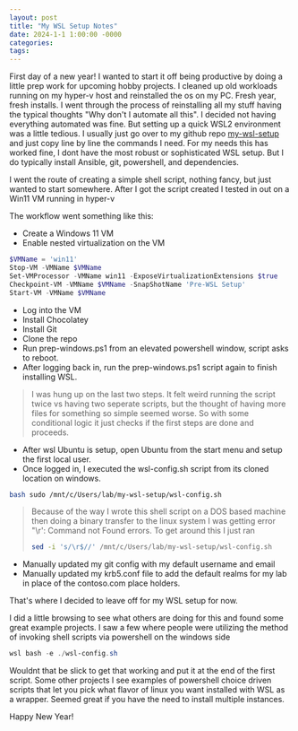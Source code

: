 ```yaml
---
layout: post
title: "My WSL Setup Notes"
date: 2024-1-1 1:00:00 -0000
categories:
tags:
---
```


First day of a new year! I wanted to start it off being productive by doing a little prep work for upcoming hobby projects. I cleaned up old workloads running on my hyper-v host and reinstalled the os on my PC. Fresh year, fresh installs. I went through the process of reinstalling all my stuff having the typical thoughts "Why don't I automate all this". I decided not having everything automated was fine. But setting up a quick WSL2 environment was a little tedious. I usually just go over to my github repo  [my-wsl-setup](https://github.com/jacobbweber/my-wsl-setup) and just copy line by line the commands I need. For my needs this has worked fine, I dont have the most robust or sophisticated WSL setup. But I do typically install Ansible, git, powershell, and dependencies.

I went the route of creating a simple shell script, nothing fancy, but just wanted to start somewhere. After I got the script created I tested in out on a Win11 VM running in hyper-v

The workflow went something like this:

- Create a Windows 11 VM
- Enable nested virtualization on the VM

```powershell
$VMName = 'win11'
Stop-VM -VMName $VMName
Set-VMProcessor -VMName win11 -ExposeVirtualizationExtensions $true
Checkpoint-VM -VMName $VMName -SnapShotName 'Pre-WSL Setup'
Start-VM -VMName $VMName
```

- Log into the VM
- Install Chocolatey
- Install Git
- Clone the repo
- Run prep-windows.ps1 from an elevated powershell window, script asks to reboot.
- After logging back in, run the prep-windows.ps1 script again to finish installing WSL.

> I was hung up on the last two steps. It felt weird running the script twice vs having two seperate scripts, but the thought of having more files for something so simple seemed worse. So with some conditional logic it just checks if the first steps are done and proceeds.

- After wsl Ubuntu is setup, open Ubuntu from the start menu and setup the first local user.
- Once logged in, I executed the wsl-config.sh script from its cloned location on windows.

```bash
bash sudo /mnt/c/Users/lab/my-wsl-setup/wsl-config.sh
```

> Because of the way I wrote this shell script on a DOS based machine then doing a binary transfer to the linux system I was getting error "\r': Command not Found errors. To get around this I just ran
> ```bash
> sed -i 's/\r$//' /mnt/c/Users/lab/my-wsl-setup/wsl-config.sh
> ```

- Manually updated my git config with my default username and email
- Manually updated my krb5.conf file to add the default realms for my lab in place of the contoso.com place holders.

That's where I decided to leave off for my WSL setup for now.

I did a little browsing to see what others are doing for this and found some great example projects. I saw a few where people were utilizing the method of invoking shell scripts via powershell on the windows side

```powershell
wsl bash -e ./wsl-config.sh
```

Wouldnt that be slick to get that working and put it at the end of the first script. Some other projects I see examples of powershell choice driven scripts that let you pick what flavor of linux you want installed with WSL as a wrapper. Seemed great if you have the need to install multiple instances.

Happy New Year!